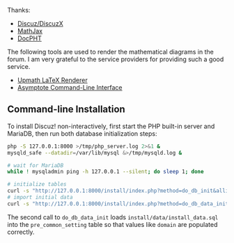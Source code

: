 Thanks:
* [Discuz/DiscuzX](https://gitee.com/Discuz/DiscuzX)
* [MathJax](https://www.mathjax.org/)
* [DocPHT](https://github.com/docpht/docpht)

The following tools are used to render the mathematical diagrams in the forum. I am very grateful to the service providers for providing such a good service.
* [Upmath LaTeX Renderer](https://github.com/parpalak/i.upmath.me)
* [Asymptote Command-Line Interface](https://asymptote.sourceforge.io/doc/Command_002dLine-Interface.html)

## Command-line Installation

To install Discuz! non-interactively, first start the PHP built-in server and MariaDB, then run both database initialization steps:

```bash
php -S 127.0.0.1:8000 >/tmp/php_server.log 2>&1 &
mysqld_safe --datadir=/var/lib/mysql &>/tmp/mysqld.log &

# wait for MariaDB
while ! mysqladmin ping -h 127.0.0.1 --silent; do sleep 1; done

# initialize tables
curl -s "http://127.0.0.1:8000/install/index.php?method=do_db_init&allinfo=<BASE64>"
# import initial data
curl -s "http://127.0.0.1:8000/install/index.php?method=do_db_data_init&allinfo=<BASE64>"
```

The second call to `do_db_data_init` loads `install/data/install_data.sql` into the
`pre_common_setting` table so that values like `domain` are populated correctly.
